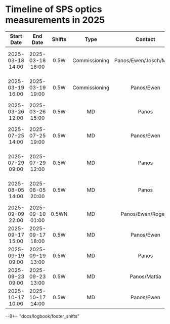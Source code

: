 # Timeline of SPS optics measurements in 2025

<!--
    Logbook Links: [LINK_NAME](logbook://date, logbook_id, event_id)
    Shifts:  W - Weekdays (Day) WN - Weekdays (Night) H - Holidays or weekend (Day) HN - Holidays or weekend (Night)
    Tooltips: *[SHIFT PURPOSE TEXT]: Text inside the tooltip
-->

|    Start Date    |     End Date     | Shifts |     Type      |         Contact         |              Shift Purpose               |                                        Logbook Link                                         |
|:----------------:|:----------------:|:------:|:-------------:|:-----------------------:|:----------------------------------------:|:-------------------------------------------------------------------------------------------:|
| 2025-03-18 14:00 | 2025-03-18 18:00 |  0.5W  | Commissioning | Panos/Ewen/Josch/Mattia | optics commissioning - weird total phase |                         [Start](logbook://2025-03-18,2621,4216861)                          |
| 2025-03-19 16:00 | 2025-03-19 19:00 |  0.5W  | Commissioning | Panos/Ewen              | optics commissioning - weird total phase | [Start](logbook://2025-03-19,2621,4218656) / [Summary](logbook://2025-03-19, 2621, 4219471) |
| 2025-03-26 12:00 | 2025-03-26 15:00 |  0.5W  | MD            | Panos                   | ACD with fixed BPM issues                |                         [Start](logbook://2025-03-26,2621,4223348)                          |
| 2025-07-25 14:00 | 2025-07-25 19:00 |  0.5W  | MD            | Panos/Ewen              | optics measurement tests with kicks      |                         [Start](logbook://2025-07-25,2621,4351594)                          |
| 2025-07-29 09:00 | 2025-07-29 12:00 |  0.5W  | MD            | Panos                   | optics measurement tests with kicks      |                         [Start](logbook://2025-07-29,2621,4353589)                          |
| 2025-08-05 14:00 | 2025-08-05 20:00 |  0.5W  | MD            | Panos                   | optics measurement tests with kicks      |                         [Start](logbook://2025-08-05,2621,4358217)                          |
| 2025-09-09 22:00 | 2025-09-10 01:00 |  0.5WN | MD            | Panos/Ewen/Rogelio      | CrabCavity optics measurements           |                         [Start](logbook://2025-09-09,2621,4384258)                          |
| 2025-09-17 15:00 | 2025-09-17 18:00 |  0.5W  | MD            | Panos/Ewen              | Tests of CC measurement procedures       |                         [Start](logbook://2025-09-17,2621,4389546)                          |
| 2025-09-19 09:00 | 2025-09-19 13:00 |  0.5W  | MD            | Panos                   | Tests of CC measurement procedures       |                         [Start](logbook://2025-09-19,2621,4390955)                          |
| 2025-09-23 09:00 | 2025-09-23 13:00 |  0.5W  | MD            | Panos/Mattia            | Tests of CC measurement procedures       |                         [Start](logbook://2025-09-23,2621,4393166)                          |
| 2025-10-17 10:00 | 2025-10-17 14:00 |  0.5W  | MD            | Panos/Ewen              | Tests of CC measurement procedures       |                         [Start](logbook://2025-10-17,2621,4411175)                          |

<!-- Tooltips -->

--8<-- "docs/logbook/footer_shifts"
